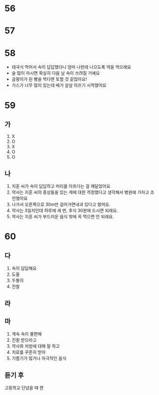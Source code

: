 # 56

# 57
# 58
* 태국식 먹어서 속이 답답했더니 엄마 나한테 나으도록 약을 먹으래요
* 술 많이 마시면 확실히 다음 날 속이 쓰려질 거예요 
* 곰팡이가 된 빵을 먹다면 토할 것 같잖아요!
* 가스가 너무 많이 있는데 배가 살살 아프기 시작했어요
# 59
## 가
1. X
2. O
3. X
4. O
5. O
## 나
1. 지훈 씨가 속이 답답하고 머리를 아프다는 걸 깨달았어요
2. 약사는 지훈 씨의 증상들을 있는 게에 대한 걱정했다고 생각해서 병원에 가자고 조언했어요
3. 나가서 오른쪽으로 30m만 걸어가면내과 있다고 했어요.
4. 약사는 3일치인데 하루에 세 번, 후식 30분에 드시면 되래요.
5. 약사는 지훈 씨가 부드러운 음식 밖에 꼭 먹으면 안 되래요.
# 60
## 다
1. 속이 답답해요
2. 도울
3. 두통이
4. 진찰
## 라
## 마
1. 계속 속이 불편해
2. 진찰 받으라고
3. 약사와 처방에 대해 말 하고
4. 치료를 꾸준히 받아
5. 기름기가 많거나 자극적인 음식

## 듣기 후
고동학교 단녔을 때 랜